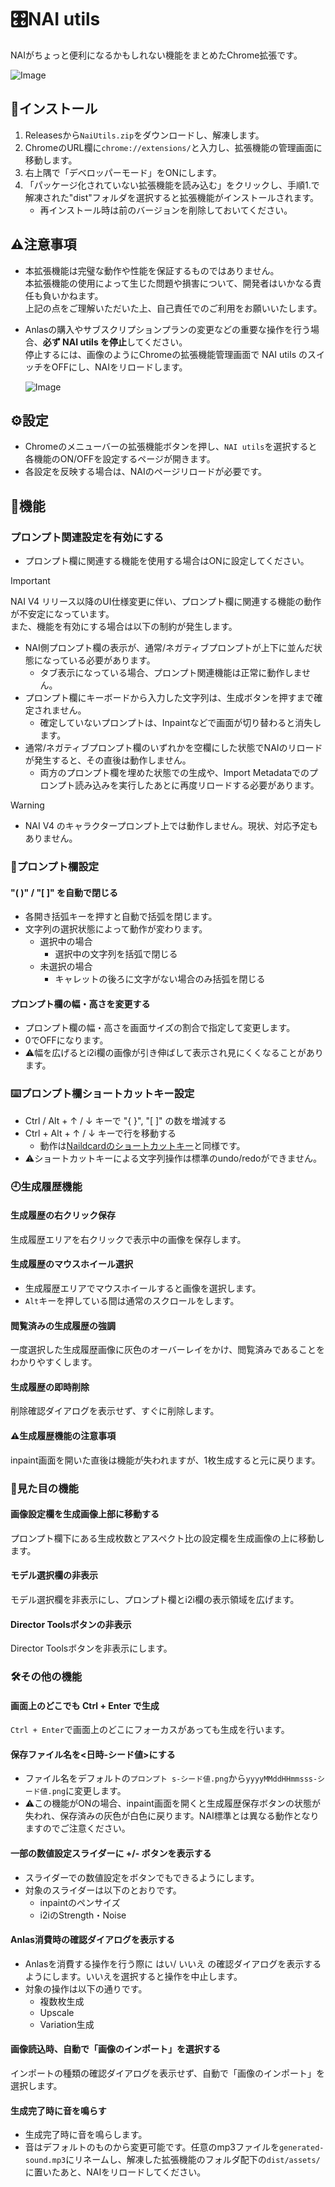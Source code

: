 # 🎛️NAI utils

NAIがちょっと便利になるかもしれない機能をまとめたChrome拡張です。

![Image](https://github.com/user-attachments/assets/c5a8338d-4b80-4201-879c-e9f2882269bd)

## 📲インストール

1. Releasesから`NaiUtils.zip`をダウンロードし、解凍します。
2. ChromeのURL欄に`chrome://extensions/`と入力し、拡張機能の管理画面に移動します。
3. 右上隅で「デベロッパーモード」をONにします。
4. 「パッケージ化されていない拡張機能を読み込む」をクリックし、手順1.で解凍された"dist"フォルダを選択すると拡張機能がインストールされます。
    - 再インストール時は前のバージョンを削除しておいてください。

## ⚠注意事項

-   本拡張機能は完璧な動作や性能を保証するものではありません。  
    本拡張機能の使用によって生じた問題や損害について、開発者はいかなる責任も負いかねます。  
    上記の点をご理解いただいた上、自己責任でのご利用をお願いいたします。
-   Anlasの購入やサブスクリプションプランの変更などの重要な操作を行う場合、**必ず NAI utils を停止**してください。  
    停止するには、画像のようにChromeの拡張機能管理画面で NAI utils のスイッチをOFFにし、NAIをリロードします。

    ![Image](https://github.com/user-attachments/assets/e1d6a5f6-7a1c-46f0-b0a8-69e3c1ea1e4f)

## ⚙️設定

-   Chromeのメニューバーの拡張機能ボタンを押し、`NAI utils`を選択すると各機能のON/OFFを設定するページが開きます。
-   各設定を反映する場合は、NAIのページリロードが必要です。

## 🧩機能

### プロンプト関連設定を有効にする

-   プロンプト欄に関連する機能を使用する場合はONに設定してください。

> [!IMPORTANT]
> NAI V4 リリース以降のUI仕様変更に伴い、プロンプト欄に関連する機能の動作が不安定になっています。  
> また、機能を有効にする場合は以下の制約が発生します。
>
> -   NAI側プロンプト欄の表示が、通常/ネガティブプロンプトが上下に並んだ状態になっている必要があります。
>     -   タブ表示になっている場合、プロンプト関連機能は正常に動作しません。
> -   プロンプト欄にキーボードから入力した文字列は、生成ボタンを押すまで確定されません。
>     -   確定していないプロンプトは、Inpaintなどで画面が切り替わると消失します。
> -   通常/ネガティブプロンプト欄のいずれかを空欄にした状態でNAIのリロードが発生すると、その直後は動作しません。
>     -   両方のプロンプト欄を埋めた状態での生成や、Import Metadataでのプロンプト読み込みを実行したあとに再度リロードする必要があります。

> [!WARNING]
>
> -   NAI V4 のキャラクタープロンプト上では動作しません。現状、対応予定もありません。

### 📜プロンプト欄設定

#### "( )" / "[ ]" を自動で閉じる

-   各開き括弧キーを押すと自動で括弧を閉じます。
-   文字列の選択状態によって動作が変わります。
    -   選択中の場合
        -   選択中の文字列を括弧で閉じる
    -   未選択の場合
        -   キャレットの後ろに文字がない場合のみ括弧を閉じる

#### プロンプト欄の幅・高さを変更する

-   プロンプト欄の幅・高さを画面サイズの割合で指定して変更します。
-   0でOFFになります。
-   ⚠️幅を広げるとi2i欄の画像が引き伸ばして表示され見にくくなることがあります。

### ⌨️プロンプト欄ショートカットキー設定

-   Ctrl / Alt + ↑ / ↓ キーで "{ }", "[ ]" の数を増減する
-   Ctrl + Alt + ↑ / ↓ キーで行を移動する
    -   動作は[Naildcardのショートカットキー](https://github.com/xmitoux/naildcard#%E3%82%B7%E3%83%A7%E3%83%BC%E3%83%88%E3%82%AB%E3%83%83%E3%83%88%E3%82%AD%E3%83%BC)と同様です。
-   ⚠️ショートカットキーによる文字列操作は標準のundo/redoができません。

### 🕘生成履歴機能

#### 生成履歴の右クリック保存

生成履歴エリアを右クリックで表示中の画像を保存します。

#### 生成履歴のマウスホイール選択

-   生成履歴エリアでマウスホイールすると画像を選択します。
-   `Alt`キーを押している間は通常のスクロールをします。

#### 閲覧済みの生成履歴の強調

一度選択した生成履歴画像に灰色のオーバーレイをかけ、閲覧済みであることをわかりやすくします。

#### 生成履歴の即時削除

削除確認ダイアログを表示せず、すぐに削除します。

#### ⚠️生成履歴機能の注意事項

inpaint画面を開いた直後は機能が失われますが、1枚生成すると元に戻ります。

### 👀見た目の機能

#### 画像設定欄を生成画像上部に移動する

プロンプト欄下にある生成枚数とアスペクト比の設定欄を生成画像の上に移動します。

#### モデル選択欄の非表示

モデル選択欄を非表示にし、プロンプト欄とi2i欄の表示領域を広げます。

#### Director Toolsボタンの非表示

Director Toolsボタンを非表示にします。

### 🛠️その他の機能

#### 画面上のどこでも Ctrl + Enter で生成

`Ctrl + Enter`で画面上のどこにフォーカスがあっても生成を行います。

#### 保存ファイル名を<日時-シード値>にする

-   ファイル名をデフォルトの`プロンプト s-シード値.png`から`yyyyMMddHHmmsss-シード値.png`に変更します。
-   ⚠️この機能がONの場合、inpaint画面を開くと生成履歴保存ボタンの状態が失われ、保存済みの灰色が白色に戻ります。NAI標準とは異なる動作となりますのでご注意ください。

#### 一部の数値設定スライダーに +/- ボタンを表示する

-   スライダーでの数値設定をボタンでもできるようにします。
-   対象のスライダーは以下のとおりです。
    -   inpaintのペンサイズ
    -   i2iのStrength・Noise

#### Anlas消費時の確認ダイアログを表示する

-   Anlasを消費する操作を行う際に はい/ いいえ の確認ダイアログを表示するようにします。いいえを選択すると操作を中止します。
-   対象の操作は以下の通りです。
    -   複数枚生成
    -   Upscale
    -   Variation生成

#### 画像読込時、自動で「画像のインポート」を選択する

インポートの種類の確認ダイアログを表示せず、自動で「画像のインポート」を選択します。

#### 生成完了時に音を鳴らす

-   生成完了時に音を鳴らします。
-   音はデフォルトのものから変更可能です。任意のmp3ファイルを`generated-sound.mp3`にリネームし、解凍した拡張機能のフォルダ配下の`dist/assets/`に置いたあと、NAIをリロードしてください。
